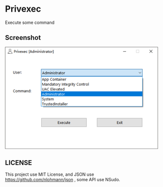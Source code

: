 # Privexec

Execute some command

## Screenshot

![image](images/admin.png)

## LICENSE

This project use MIT License, and JSON use https://github.com/nlohmann/json , some API use NSudo.
